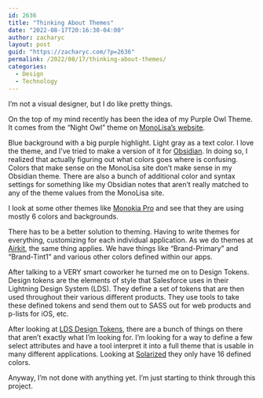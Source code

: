 ```yaml
---
id: 2636
title: "Thinking About Themes"
date: "2022-08-17T20:16:30-04:00"
author: zacharyc
layout: post
guid: "https://zacharyc.com/?p=2636"
permalink: /2022/08/17/thinking-about-themes/
categories:
  - Design
  - Technology
---
```


I’m not a visual designer, but I do like pretty things.

On the top of my mind recently has been the idea of my Purple Owl Theme. It comes from the “Night Owl” theme on [MonoLisa’s website](https://www.monolisa.dev).

Blue background with a big purple highlight. Light gray as a text color. I love the theme, and I’ve tried to make a version of it for [Obsidian](https://obsidian.md). In doing so, I realized that actually figuring out what colors goes where is confusing. Colors that make sense on the MonoLisa site don’t make sense in my Obsidian theme. There are also a bunch of additional color and syntax settings for something like my Obsidian notes that aren’t really matched to any of the theme values from the MonoLisa site.

I look at some other themes like [Monokia Pro](https://monokai.pro) and see that they are using mostly 6 colors and backgrounds.

There has to be a better solution to theming. Having to write themes for everything, customizing for each individual application. As we do themes at [Airkit](https://www.airkit.com), the same thing applies. We have things like “Brand-Primary” and “Brand-Tint1” and various other colors defined within our apps.

After talking to a VERY smart coworker he turned me on to Design Tokens. Design tokens are the elements of style that Salesforce uses in their Lightning Design System (LDS). They define a set of tokens that are then used throughout their various different products. They use tools to take these defined tokens and send them out to SASS out for web products and p-lists for iOS, etc.

After looking at [LDS Design Tokens](https://www.lightningdesignsystem.com/design-tokens/), there are a bunch of things on there that aren’t exactly what I’m looking for. I’m looking for a way to define a few select attributes and have a tool interpret it into a full theme that is usable in many different applications. Looking at [Solarized](https://github.com/altercation/solarized/tree/master/adobe-swatches-solarized) they only have 16 defined colors.

Anyway, I’m not done with anything yet. I’m just starting to think through this project.
